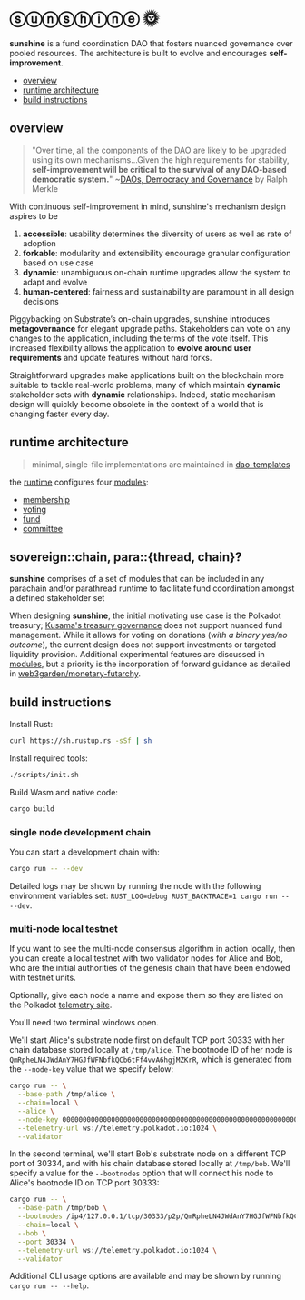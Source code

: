 # ⓢⓤⓝⓢⓗⓘⓝⓔ 🌞

**sunshine** is a fund coordination DAO that fosters nuanced governance over pooled resources. The architecture is built to evolve and encourages **self-improvement**.

* [overview](#over)
* [runtime architecture](#runtime)
* [build instructions](#build)

## overview <a name = "over"></a>

> "Over time, all the components of the DAO are likely to be upgraded using its own mechanisms...Given the high requirements for stability, **self-improvement will be critical to the survival of any DAO-based democratic system.**" ~[DAOs, Democracy and Governance]() by Ralph Merkle

With continuous self-improvement in mind, sunshine's mechanism design aspires to be
1. **accessible**: usability determines the diversity of users as well as rate of adoption
2. **forkable**: modularity and extensibility encourage granular configuration based on use case
3. **dynamic**: unambiguous on-chain runtime upgrades allow the system to adapt and evolve
4. **human-centered**: fairness and sustainability are paramount in all design decisions

Piggybacking on Substrate’s on-chain upgrades, sunshine introduces **metagovernance** for elegant upgrade paths. Stakeholders can vote on any changes to the application, including the terms of the vote itself. This increased flexibility allows the application to **evolve around user requirements** and update features without hard forks.

Straightforward upgrades make applications built on the blockchain more suitable to tackle real-world problems, many of which maintain **dynamic** stakeholder sets with **dynamic** relationships. Indeed, static mechanism design will quickly become obsolete in the context of a world that is changing faster every day.

## runtime architecture <a name = "runtime"></a>

> minimal, single-file implementations are maintained in [dao-templates](https://github.com/web3garden/dao-templates)

the [runtime](./runtime/) configures four [modules](./modules): 
* [membership]()
* [voting]()
* [fund]()
* [committee]()

## sovereign::chain, para::{thread, chain}?

**sunshine** comprises of a set of modules that can be included in any parachain and/or parathread runtime to facilitate fund coordination amongst a defined stakeholder set

When designing **sunshine**, the initial motivating use case is the Polkadot treasury; [Kusama's treasury governance](https://medium.com/polkadot-network/kusama-rollout-and-governance-31eb18041044) does not support nuanced fund management. While it allows for voting on donations (*with a binary yes/no outcome*), the current design does not support investments or targeted liquidity provision. Additional experimental features are discussed in [modules](./modules/README#y), but a priority is the incorporation of forward guidance as detailed in [web3garden/monetary-futarchy](https://github.com/web3garden/monetary-futarchy).

## build instructions <a name = "build"></a>

Install Rust:

```bash
curl https://sh.rustup.rs -sSf | sh
```

Install required tools:

```bash
./scripts/init.sh
```

Build Wasm and native code:

```bash
cargo build
```

### single node development chain

You can start a development chain with:

```bash
cargo run -- --dev
```

Detailed logs may be shown by running the node with the following environment variables set: `RUST_LOG=debug RUST_BACKTRACE=1 cargo run -- --dev`.

### multi-node local testnet

If you want to see the multi-node consensus algorithm in action locally, then you can create a local testnet with two validator nodes for Alice and Bob, who are the initial authorities of the genesis chain that have been endowed with testnet units.

Optionally, give each node a name and expose them so they are listed on the Polkadot [telemetry site](https://telemetry.polkadot.io/#/Local%20Testnet).

You'll need two terminal windows open.

We'll start Alice's substrate node first on default TCP port 30333 with her chain database stored locally at `/tmp/alice`. The bootnode ID of her node is `QmRpheLN4JWdAnY7HGJfWFNbfkQCb6tFf4vvA6hgjMZKrR`, which is generated from the `--node-key` value that we specify below:

```bash
cargo run -- \
  --base-path /tmp/alice \
  --chain=local \
  --alice \
  --node-key 0000000000000000000000000000000000000000000000000000000000000001 \
  --telemetry-url ws://telemetry.polkadot.io:1024 \
  --validator
```

In the second terminal, we'll start Bob's substrate node on a different TCP port of 30334, and with his chain database stored locally at `/tmp/bob`. We'll specify a value for the `--bootnodes` option that will connect his node to Alice's bootnode ID on TCP port 30333:

```bash
cargo run -- \
  --base-path /tmp/bob \
  --bootnodes /ip4/127.0.0.1/tcp/30333/p2p/QmRpheLN4JWdAnY7HGJfWFNbfkQCb6tFf4vvA6hgjMZKrR \
  --chain=local \
  --bob \
  --port 30334 \
  --telemetry-url ws://telemetry.polkadot.io:1024 \
  --validator
```

Additional CLI usage options are available and may be shown by running `cargo run -- --help`.
